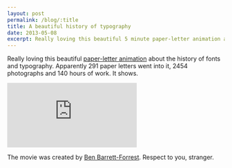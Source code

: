 ```yaml
---
layout: post
permalink: /blog/:title
title: A beautiful history of typography
date: 2013-05-08
excerpt: Really loving this beautiful 5 minute paper-letter animation about the history of fonts and typography.
---
```

Really loving this beautiful [paper-letter animation](http://www.youtube.com/watch?v=wOgIkxAfJsk) about the history of fonts and typography. Apparently 291 paper letters went into it, 2454 photographs and 140 hours of work. It shows.

<div class="o-media-container">
<iframe class="o-media-container__media" src="https://www.youtube.com/embed/wOgIkxAfJsk?controls=1" frameborder="0" allowfullscreen></iframe>
</div>

The movie was created by [Ben Barrett-Forrest](http://forrestmedia.org). Respect to you, stranger.
